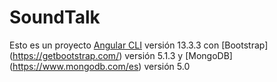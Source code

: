 # SoundTalk

Esto es un proyecto [Angular CLI](https://angular.io/) versión 13.3.3 con [Bootstrap] (https://getbootstrap.com/) versión 5.1.3 y [MongoDB] (https://www.mongodb.com/es) versión 5.0

## 